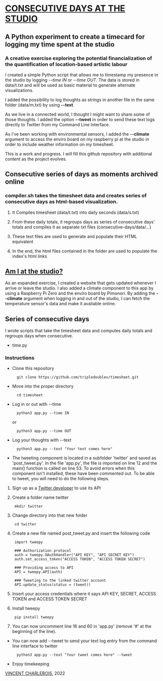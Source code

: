 # [CONSECUTIVE DAYS AT THE STUDIO](https://vincent.charlebois.info/consecutive-days/)

## A Python experiment to create a timecard for logging my time spent at the studio

### A creative exercise exploring the potential financialization of the quantification of location-based artistic labour

I created a simple Python script that allows me to timestamp my presence in the studio by logging *--time IN* or *--time OUT*.
The data is stored in data/t.txt and will be used as basic material to generate alternate visualizations.

I added the possibility to log thoughts as strings in another file in the same folder (data/m.txt) by using **--text**.

As we live in a connected world, I thought I might want to share some of those thoughts.
 I added the option **--tweet** in order to send these text logs directly to Twitter from my Command Line Interface. 

As I've been working with environmental sensors, I added the **--climate** argument to access the enviro board on my raspberry pi at the studio in order to include weather information on my timesheet.

This is a work and progress. I will fill this github repository with additional content as the project evolves.

## Consecutive series of days as moments archived online

### compiler.sh takes the timesheet data and creates series of consecutive days as html-based visualization.

1. It Compiles timesheet (data/t.txt) into daily seconds (data/s.txt)

2.  From these daily totals, it regroups days as series of consecutive days' totals and compiles it as separate txt files (consecutive-days/data/...)

3. These text files are used to generate and populate their HTML equivalent

4. In the end, the html files contained in the folder are used to populate the index's html links

## [Am I at the studio?](https://vincent.charlebois.info/am-i/)

As an expanded exercise, I created a website that gets updated whenever I arrive or leave the studio. I also added a climate component to this app by using a Raspberry Pi Zero and the enviro board by Pimonori. By adding the **--climate** argument when logging in and out of the studio, I can fetch the temperature sensor's data and make it available online. 

## Series of consecutive days

I wrote scripts that take the timesheet data and computes daily totals and regroups days when consecutive.
 - time.py

### Instructions

- Clone this repository

        git clone https://github.com/tripledoublev/timesheet.git

- Move into the proper directory 

        cd timesheet

- Log in or out with --time

        python3 app.py --time IN
    or

        python3 app.py --time OUT

- Log your thoughts with --text

        python3 app.py --text "Your text comes here"

- The tweeting component is located in a subfolder 'twitter' and saved as 'post_tweet.py'. 
In the file 'app.py', the file is imported on line 12 and the main() function is called on line 53. To avoid errors when this component isn't installed, these have been commented out. To be able to tweet, you will need to do the following steps.

1. Sign up as a [Twitter developer](https://developer.twitter.com/) to use its API 

2. Create a folder name twitter

        mkdir twitter

3. Change directory into that new folder 

        cd twitter

4. Create a new file named post_tweet.py and insert the following code

        import tweepy

        ### Authorization protocol
        auth = tweepy.OAuthHandler("API KEY", "API SECRET KEY")
        auth.set_access_token("ACCESS TOKEN", "ACCESS TOKEN SECRET")

        ### Providing access to API 
        API = tweepy.API(auth)

        ### Tweeting to the linked twitter account
        API.update_status(status = (tweet))

5. Insert your access credentials where it says API KEY, SECRET, ACCESS TOKEN and ACCESS TOKEN SECRET

6. Install tweepy

        pip install tweepy

7. You can now uncomment line 16 and 60 in 'app.py' (remove '#' at the beginning of the line).

- You can now add --tweet to send your text log entry from the command line interface to twitter

        python3 app.py --text "Your tweet comes here" --tweet



- Enjoy timekeeping



[VINCENT CHARLEBOIS](https://vincentcharlebois.com), 2022
